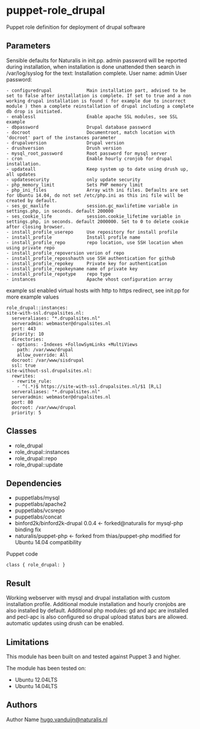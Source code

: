 puppet-role_drupal
===================

Puppet role definition for deployment of drupal software

Parameters
-------------
Sensible defaults for Naturalis in init.pp.
admin password will be reported during installation, when installation is done unattended then search in /var/log/syslog for the text:  Installation complete.  User name: admin  User password: <password here>

```
- configuredrupal             Main installation part, advised to be set to false after installation is complete. If set to true and a non working drupal installation is found ( for example due to incorrect module ) then a complete reinstallation of drupal including a complete db drop is initiated.
- enablessl                   Enable apache SSL modules, see SSL example
- dbpassword                  Drupal database password
- docroot                     Documentroot, match location with 'docroot' part of the instances parameter
- drupalversion               Drupal version
- drushversion                Drush version
- mysql_root_password         Root password for mysql server
- cron                        Enable hourly cronjob for drupal installation. 
- updateall                   Keep system up to date using drush up, all updates
- updatesecurity              only update security 
- php_memory_limit            Sets PHP memory limit
- php_ini_files               Array with ini files. Defaults are set for Ubuntu 14.04, do not set /etc/php.ini as this ini file will be created by default.
- ses_gc_maxlife              session.gc_maxlifetime variable in settings.php, in seconds. default 200000
- ses_cookie_life             session.cookie_lifetime variable in settings.php, in seconds. default 2000000. Set to 0 to delete cookie after closing browser.
- install_profile_userepo     Use repository for install profile
- install_profile             Install profile name
- install_profile_repo        repo location, use SSH location when using private repo
- install_profile_repoversion verion of repo
- install_profile_reposshauth use SSH authentication for github
- install_profile_repokey     Private key for authentication
- install_profile_repokeyname name of private key
- install_profile_repotype    repo type
- instances                   Apache vhost configuration array
```


example ssl enabled virtual hosts with http to https redirect, see init.pp for more example values

```
role_drupal::instances:
site-with-ssl.drupalsites.nl: 
  serveraliases: "*.drupalsites.nl"
  serveradmin: webmaster@drupalsites.nl
  port: 443
  priority: 10
  directories: 
  - options: -Indexes +FollowSymLinks +MultiViews
    path: /var/www/drupal
    allow_override: All
  docroot: /var/www/sisdrupal
  ssl: true
site-without-ssl.drupalsites.nl: 
  rewrites: 
  - rewrite_rule: 
    - ^(.*)$ https://site-with-ssl.drupalsites.nl/$1 [R,L]
  serveraliases: "*.drupalsites.nl"
  serveradmin: webmaster@drupalsites.nl
  port: 80
  docroot: /var/www/drupal
  priority: 5
```


Classes
-------------
- role_drupal
- role_drupal::instances
- role_drupal::repo
- role_drupal::update

Dependencies
-------------
- puppetlabs/mysql
- puppetlabs/apache2
- puppetlabs/vcsrepo
- puppetlabs/concat
- binford2k/binford2k-drupal 0.0.4  <- forked@naturalis for mysql-php binding fix
- naturalis/puppet-php <- forked from thias/puppet-php modified for Ubuntu 14.04 compatibility


Puppet code
```
class { role_drupal: }
```
Result
-------------
Working webserver with mysql and drupal installation with custom installation profile. Additional module installation and hourly cronjobs are also installed by default.
Additional php modules: gd and apc are installed and pecl-apc is also configured so drupal upload status bars are allowed. 
automatic updates using drush can be enabled. 

Limitations
-------------
This module has been built on and tested against Puppet 3 and higher.


The module has been tested on:
- Ubuntu 12.04LTS
- Ubuntu 14.04LTS


Authors
-------------
Author Name <hugo.vanduijn@naturalis.nl>

